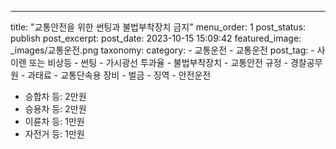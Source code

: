 ---
title: "교통안전을 위한 썬팅과 불법부착장치 금지"
menu_order: 1
post_status: publish
post_excerpt: 
post_date: 2023-10-15 15:09:42
featured_image: _images/교통운전.png
taxonomy:
    category:
        - 교통운전
        - 교통운전
    post_tag:
        -  사이렌 또는 비상등
        -  썬팅
        -  가시광선 투과율
        -  불법부착장치
        -  교통안전 규정
        -  경찰공무원
        -  과태료
        -  교통단속용 장비
        -  벌금
        -  징역
        -  안전운전
  - 승합차 등: 2만원
  - 승용차 등: 2만원
  - 이륜차 등: 1만원
  - 자전거 등: 1만원
